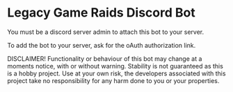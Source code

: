 # Legacy Game Raids Discord Bot

You must be a discord server admin to attach this bot to your server.

To add the bot to your server, ask for the oAuth authorization link.

DISCLAIMER!
Functionality or behaviour of this bot may change at a moments notice, with or without warning.
Stability is not guaranteed as this is a hobby project.
Use at your own risk, the developers associated with this project take no responsibility for any harm done to you or your properties.